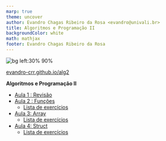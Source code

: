 ```yaml
---
marp: true
theme: uncover
author: Evandro Chagas Ribeiro da Rosa <evandro@univali.br>
title: Algoritmos e Programação II
backgroundColor: white
math: mathjax
footer: Evandro Chagas Ribeiro da Rosa
---
```


<style>
@import 'https://maxcdn.bootstrapcdn.com/font-awesome/4.7.0/css/font-awesome.min.css';
</style>

![bg left:30% 90%](https://api.qrserver.com/v1/create-qr-code/?format=svg&data=https://evandro-crr.github.io/alg2)


[evandro-crr.github.io/alg2](https://evandro-crr.github.io/alg2)


**Algoritmos e Programação II**

- [Aula 1 : Revisão](slides/1_aula.html) [<i class="fa fa-download" aria-hidden="true"></i>](slides/1_aula.pdf)
- [Aula 2 : Funções](slides/2_aula.html) [<i class="fa fa-download" aria-hidden="true"></i>](slides/2_aula.pdf)
    - [Lista de exercícios](listas/1_lista.pdf) 
- [Aula 3: Array](slides/3_aula.html) [<i class="fa fa-download" aria-hidden="true"></i>](slides/3_aula.pdf)
    - [Lista de exercícios](listas/2_lista.pdf) 
- [Aula 4: Struct](slides/4_aula.html) [<i class="fa fa-download" aria-hidden="true"></i>](slides/4_aula.pdf)
    - [Lista de exercícios](listas/3_lista.pdf) 







